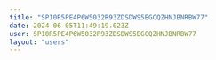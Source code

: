 ```yaml
---
title: "SP10R5PE4P6W5032R93ZDSDWS5EGCQZHNJBNRBW77"
date: 2024-06-05T11:49:19.023Z
user: SP10R5PE4P6W5032R93ZDSDWS5EGCQZHNJBNRBW77
layout: "users"
---
```

    